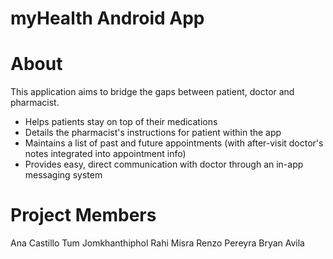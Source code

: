 # myHealth Android App

# About

This application aims to bridge the gaps between patient, doctor and pharmacist. 
- Helps patients stay on top of their medications
- Details the pharmacist's instructions for patient within the app
- Maintains a list of past and future appointments (with after-visit doctor's notes integrated into appointment info)
- Provides easy, direct communication with doctor through an in-app messaging system

# Project Members

Ana Castillo 
Tum Jomkhanthiphol 
Rahi Misra 
Renzo Pereyra 
Bryan Avila 